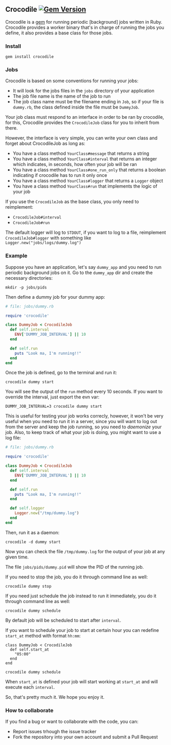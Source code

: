 ## Crocodile [![Gem Version](https://badge.fury.io/rb/crocodile.svg)](http://badge.fury.io/rb/crocodile)

Crocodile is a [gem](https://rubygems.org/gems/crocodile) for running periodic [background] jobs written in Ruby.
Crocodile provides a worker binary that's in charge of running the jobs you define, it also provides a base class for those jobs.

### Install

```
gem install crocodile
```

### Jobs

Crocodile is based on some conventions for running your jobs:

* It will look for the jobs files in the `jobs` directory of your application
* The job file name is the name of the job to run
* The job class name must be the filename ending in `Job`, so if your file is `dummy.rb`, the class defined inside the file must be `DummyJob`.

Your job class must respond to an interface in order to be ran by crocodile, for this, Crocodile provides the `CrocodileJob` class for you to inherit from there.

However, the interface is very simple, you can write your own class and forget about CrocodileJob as long as:

* You have a class method `YourClass#message` that returns a string
* You have a class method `YourClass#interval` that returns an integer which indicates, in seconds, how often your job will be ran
* You have a class method `YourClass#one_run_only` that returns a boolean indicating if crocodile has to run it only once
* You have a class method `YourClass#logger` that returns a `Logger` object
* You have a class method `YourClass#run` that implements the logic of your job

If you use the `CrocodileJob` as the base class, you only need to reimplement:

* `CrocodileJob#interval`
* `CrocodileJob#run`

The default logger will log to `STDOUT`, if you want to log to a file, reimplement `CrocodileJob#logger` with something like `Logger.new("jobs/logs/dummy.log")`

### Example

Suppose you have an application, let's say `dummy_app` and you need to run periodic background jobs on it.
Go to the `dummy_app` dir and create the necessary directories:

```
mkdir -p jobs/pids
```

Then define a dummy job for your dummy app:

```Ruby
# file: jobs/dummy.rb

require 'crocodile'

class DummyJob < CrocodileJob
  def self.interval
    ENV['DUMMY_JOB_INTERVAL'] || 10
  end

  def self.run
    puts "Look ma, I'm running!!"
  end
end
```

Once the job is defined, go to the terminal and run it:

```
crocodile dummy start
```

You will see the output of the `run` method every 10 seconds. If you want to override the interval, just export the evn var:

```
DUMMY_JOB_INTERVAL=3 crocodile dummy start
```

This is useful for testing your job works correcly, however, it won't be very useful when you need to run it in a server, since you will want to log out from the server and keep the job running, so you need to _daemonize_ your job. Also, to keep track of what your job is doing, you might want to use a log file:

```Ruby
# file: jobs/dummy.rb

require 'crocodile'

class DummyJob < CrocodileJob
  def self.interval
    ENV['DUMMY_JOB_INTERVAL'] || 10
  end

  def self.run
    puts "Look ma, I'm running!!"
  end

  def self.logger
    Logger.new("/tmp/dummy.log")
  end
end
```

Then, run it as a daemon:

```
crocodile -d dummy start
```

Now you can check the file `/tmp/dummy.log` for the output of your job at any given time.

The file `jobs/pids/dummy.pid` will show the PID of the running job.

If you need to stop the job, you do it through command line as well:

```
crocodile dummy stop
```

If you need just schedule the job instead to run it immediately, you do it through command line as well:

```
crocodile dummy schedule
```

By default job will be scheduled to start after `interval`.

If you want to schedule your job to start at certain hour you can redefine `start_at` method with format `hh:mm`:

```
class DummyJob < CrocodileJob
  def self.start_at
    "05:00"
  end
end

crocodile dummy schedule
```

When `start_at` is defined your job will start working at `start_at` and will execute each `interval`.

So, that's pretty much it. We hope you enjoy it.

### How to collaborate

If you find a bug or want to collaborate with the code, you can:

* Report issues trhough the issue tracker
* Fork the repository into your own account and submit a Pull Request

